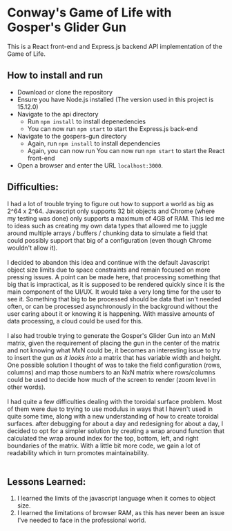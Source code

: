 # Conway's Game of Life with Gosper's Glider Gun
This is a React front-end and Express.js backend API implementation of the Game of Life.
## How to install and run
* Download or clone the repository
* Ensure you have Node.js installed (The version used in this project is 15.12.0)
* Navigate to the api directory
    * Run `npm install` to install depenedencies
    * You can now run `npm start` to start the Express.js back-end
* Navigate to the gospers-gun directory
    * Again, run `npm install` to install dependencies
    * Again, you can now run You can now run `npm start` to start the React front-end
* Open a browser and enter the URL `localhost:3000`.
## Difficulties:
I had a lot of trouble trying to figure out how to support a world as big as 2^64 x 2^64. Javascript only supports 32 bit objects and Chrome (where my testing was done) only supports a maximum of 4GB of RAM. This led me to ideas such as creating my own data types that allowed me to juggle around multiple arrays / buffers / chunking data to simulate a field that could possibly support that big of a configuration (even though Chrome wouldn't allow it).<br/><br/>
I decided to abandon this idea and continue with the default Javascript object size limits due to space constraints and remain focused on more pressing issues. A point can be made here, that processing something that big that is impractical, as it is supposed to be rendered quickly since it is the main component of the UI/UX. It would take a very long time for the user to see it. Something that big to be processed should be data that isn't needed often, or can be processed asynchronously in the background without the user caring about it or knowing it is happening. With massive amounts of data processing, a cloud could be used for this.<br/><br/>
I also had trouble trying to generate the Gosper's Glider Gun into an MxN matrix, given the requirement of placing the gun in the center of the matrix and not knowing what MxN could be, it becomes an interesting issue to try to insert the gun _as it looks into_ a matrix that has variable width and height. One possible solution I thought of was to take the field configuration (rows, columns) and map those numbers to an NxN matrix where rows/columns could be used to decide how much of the screen to render (zoom level in other words).<br/><br/>
I had quite a few difficulties dealing with the toroidal surface problem. Most of them were due to trying to use modulus in ways that I haven't used in quite some time, along with a new understanding of how to create toroidal surfaces. after debugging for about a day and redesigning for about a day, I decided to opt for a simpler solution by creating a wrap around function that calculated the wrap around index for the top, bottom, left, and right boundaries of the matrix. With a little bit more code, we gain a lot of readability which in turn promotes maintainability.<br/><br/>
## Lessons Learned:
1. I learned the limits of the javascript language when it comes to object size.
1. I learned the limitations of browser RAM, as this has never been an issue I've needed to face in the professional world.